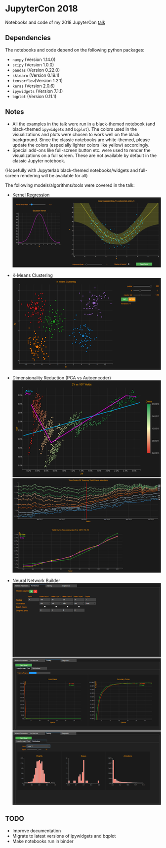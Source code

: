 # JupyterCon 2018
Notebooks and code of my 2018 JupyterCon [talk](https://conferences.oreilly.com/jupyter/jup-ny/public/schedule/detail/71406)


## Dependencies
The notebooks and code depend on the following python packages:

- `numpy` (Version 1.14.0)
- `scipy` (Version 1.0.0)
- `pandas` (Version 0.22.0)
- `sklearn` (Version 0.19.1)
- `tensorflow`(Version 1.2.1)
- `keras` (Version 2.0.6)
- `ipywidgets` (Version 7.1.1)
- `bqplot` (Version 0.11.1)

## Notes
* All the examples in the talk were run in a black-themed notebook (and black-themed `ipywidgets` and `bqplot`). The colors used in the visualizations and plots were chosen to work well on the black background. Since the classic notebooks are white-themed, please update the colors (especially lighter colors like yellow) accordingly.
* Special add-ons like full-screen button etc. were used to render the visualizations on a full screen. These are not available by default in the classic Jupyter notebook.

(Hopefully with Jupyterlab black-themed notebooks/widgets and full-screen rendering will be available for all)

The following models/algorithms/tools were covered in the talk:
* Kernel Regression
![alt text](images/kernel_regression.png "Kernel Regression")

* K-Means Clustering
![alt text](images/kmeans.png "K-Means Clustering")

* Dimensionality Reduction (PCA vs Autoencoder)
![alt text](images/pca_ae1.png "Visualization In 2 Dimensions")
![alt text](images/pca_ae2.png "PCA vs Autoencoder Comparison")

* Neural Network Builder
![alt text](images/netbuilder1.png "Neural Net Builder")
![alt text](images/netbuilder2.png "Neural Net Builder - Loss/Accuracy Curves")
![alt text](images/netbuilder3.png "Neural Net Builder - Distributions of Weights/Biases/Activations")

## TODO
* Improve documentation
* Migrate to latest versions of ipywidgets and bqplot
* Make notebooks run in binder
